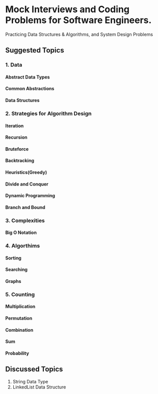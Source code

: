 # Mock Interviews and Coding Problems for Software Engineers.
 Practicing Data Structures &amp; Algorithms, and System Design Problems
 
 ## Suggested Topics
 
 ### 1. Data  
 #### Abstract Data Types
 #### Common Abstractions
 #### Data Structures
 
 ### 2. Strategies for Algorithm Design 
 #### Iteration
 #### Recursion
 #### Bruteforce
 #### Backtracking
 #### Heuristics(Greedy)
 #### Divide and Conquer
 #### Dynamic Programming 
 #### Branch and Bound 
 
### 3. Complexities 
#### Big O Notation
 
### 4. Algorthims 
#### Sorting 
#### Searching
#### Graphs 

### 5. Counting 
#### Multiplication
#### Permutation 
#### Combination
#### Sum 
#### Probability
 
## Discussed Topics 
1. String Data Type 
2. LinkedList Data Structure
